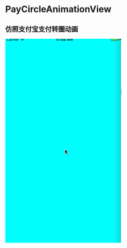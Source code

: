 # PayCircleAnimationView
## 仿照支付宝支付转圈动画
![image](https://github.com/XiMingJun/PayCircleAnimationView/blob/master/detail.gif)
